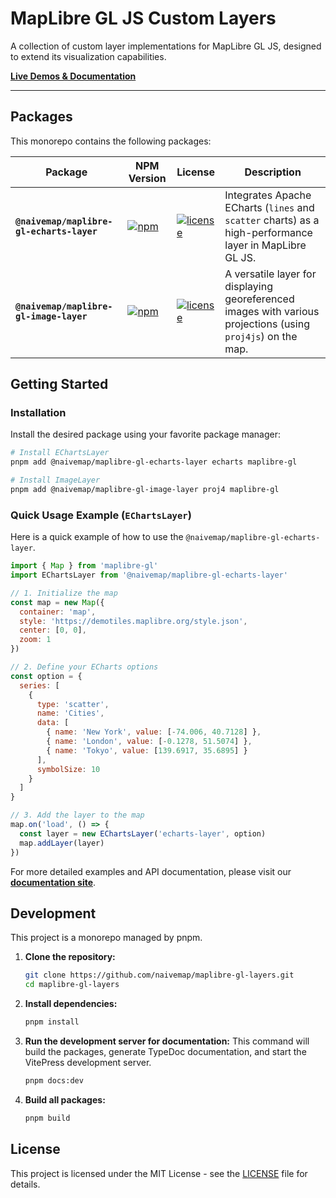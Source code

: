 # MapLibre GL JS Custom Layers

A collection of custom layer implementations for MapLibre GL JS, designed to extend its visualization capabilities.

**[Live Demos & Documentation](https://naivemap.github.io/maplibre-gl-layers/)**

---

## Packages

This monorepo contains the following packages:

| Package | NPM Version | License | Description |
| --- | --- | --- | --- |
| **`@naivemap/maplibre-gl-echarts-layer`** | [![npm](https://img.shields.io/npm/v/@naivemap/maplibre-gl-echarts-layer.svg)](https://www.npmjs.com/package/@naivemap/maplibre-gl-echarts-layer) | [![license](https://img.shields.io/npm/l/@naivemap/maplibre-gl-echarts-layer.svg)](https://github.com/naivemap/maplibre-gl-layers/blob/main/LICENSE) | Integrates Apache ECharts (`lines` and `scatter` charts) as a high-performance layer in MapLibre GL JS. |
| **`@naivemap/maplibre-gl-image-layer`** | [![npm](https://img.shields.io/npm/v/@naivemap/maplibre-gl-image-layer.svg)](https://www.npmjs.com/package/@naivemap/maplibre-gl-image-layer) | [![license](https://img.shields.io/npm/l/@naivemap/maplibre-gl-image-layer.svg)](https://github.com/naivemap/maplibre-gl-layers/blob/main/LICENSE) | A versatile layer for displaying georeferenced images with various projections (using `proj4js`) on the map. |

## Getting Started

### Installation

Install the desired package using your favorite package manager:

```bash
# Install EChartsLayer
pnpm add @naivemap/maplibre-gl-echarts-layer echarts maplibre-gl

# Install ImageLayer
pnpm add @naivemap/maplibre-gl-image-layer proj4 maplibre-gl
```

### Quick Usage Example (`EChartsLayer`)

Here is a quick example of how to use the `@naivemap/maplibre-gl-echarts-layer`.

```javascript
import { Map } from 'maplibre-gl'
import EChartsLayer from '@naivemap/maplibre-gl-echarts-layer'

// 1. Initialize the map
const map = new Map({
  container: 'map',
  style: 'https://demotiles.maplibre.org/style.json',
  center: [0, 0],
  zoom: 1
})

// 2. Define your ECharts options
const option = {
  series: [
    {
      type: 'scatter',
      name: 'Cities',
      data: [
        { name: 'New York', value: [-74.006, 40.7128] },
        { name: 'London', value: [-0.1278, 51.5074] },
        { name: 'Tokyo', value: [139.6917, 35.6895] }
      ],
      symbolSize: 10
    }
  ]
}

// 3. Add the layer to the map
map.on('load', () => {
  const layer = new EChartsLayer('echarts-layer', option)
  map.addLayer(layer)
})
```

For more detailed examples and API documentation, please visit our **[documentation site](https://naivemap.github.io/maplibre-gl-layers/)**.

## Development

This project is a monorepo managed by pnpm.

1.  **Clone the repository:**

    ```bash
    git clone https://github.com/naivemap/maplibre-gl-layers.git
    cd maplibre-gl-layers
    ```

2.  **Install dependencies:**

    ```bash
    pnpm install
    ```

3.  **Run the development server for documentation:** This command will build the packages, generate TypeDoc documentation, and start the VitePress development server.

    ```bash
    pnpm docs:dev
    ```

4.  **Build all packages:**
    ```bash
    pnpm build
    ```

## License

This project is licensed under the MIT License - see the [LICENSE](https://github.com/naivemap/maplibre-gl-layers/blob/main/LICENSE) file for details.
